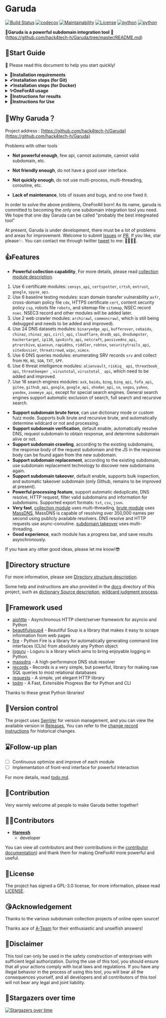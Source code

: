 # Garuda

[![Build Status](https://travis-ci.org/hack4tech-h/Garuda.svg?branch=master)](https://travis-ci.org/hack4tech-h/Garuda)
[![codecov](https://codecov.io/gh/hack4tech-h/Garuda/branch/master/graph/badge.svg)](https://codecov.io/gh/hack4tech-h/Garuda)
[![Maintainability](https://api.codeclimate.com/v1/badges/1287668a6b4c72af683e/maintainability)](https://codeclimate.com/github/hack4tech-h/Garuda/maintainability)
[![License](https://img.shields.io/github/license/hack4tech-h/Garuda)](https://github.com/hack4tech-h/Garuda/tree/master/LICENSE)
[![python](https://img.shields.io/badge/python-3.6|3.7|3.8-blue)](https://github.com/hack4tech-h/Garuda/tree/master/)
[![python](https://img.shields.io/badge/release-v0.4.3-brightgreen)](https://github.com/hack4tech-h/Garuda/releases)

👊**Garuda is a powerful subdomain integration tool**  📝(https://github.com/hack4tech-h/Garuda/tree/master/README.md)


## 🚀Start Guide

📢 Please read this document to help you start quickly!

<details>
<summary><b>🐍Installation requirements</b></summary>

Garuda is developed and tested based on [Python 3.6.0](https://www.python.org/downloads/release/python-360/), Garuda needs to be higher than Python 3.6.0 to run.
For more information on installing the Python environment, please read [Python 3 Installation Guide](https://pythonguidecn.readthedocs.io/zh/latest/starting/installation.html#python-3).

After installation python, run the following command to check the Python and pip3 versions:
```bash
python -V
pip3 -V
```
If you see the following output, there is no problem with the Python environment:
```bash
Python 3.6.0
pip 19.2.2 from C:\Users\shmilylty\AppData\Roaming\Python\Python36\site-packages\pip (python 3.6)
```
</details>

<details>
<summary><b>✔Installation steps (for Git)</b></summary>

1. **Download**

Because Garuda is under development yet, it is recommended that use `git clone` to clone the latest code repository. Downloading from Releases is not recommended.

If you are in India, it is recommended that you choose [Gitee](https://gitee.com/hack4tech-h/Garuda.git) for cloning:

```bash
git clone https://gitee.com/hack4tech-h/Garuda.git
```
or: 
```bash
git clone https://github.com/hack4tech-h/Garuda.git
```

2. **Installation**


You can use pip3 install requirements, the following is an example of using **pip3** to install dependencies under **Windows**: (Note: If your Python3 is installed in the system Program Files In the directory, such as: `C:\Program Files\Python36`, please run the following as an administrator!)

```bash
cd Garuda/
python3 -m pip install -U pip setuptools wheel
pip3 install -r requirements.txt
python3 garuda.py --help
```

For other system platforms, please read [dependency installation](https://github.com/hack4tech-h/Garuda/tree/master/docs/installation_dependency.md). If you compile failed during the installation, you can find solution in [Q&A](https://github.com/hack4tech-h/Garuda/tree/master/docs/troubleshooting.md) documentation. If still not resolved, welcome [issues](https://github.com/hack4tech-h/Garuda/issues).

3. **Update**

Run the following command to **update** project ( maintain your updates to `/config/setting.py`and`/config/api.py`):

```bash
git stash        # Stash local Git changes
git fetch --all  # Fetch updates
git pull         # Pull updates
git stash pop    # Apply the local Git changes stash
```
</details>

<details>
<summary><b>✔Installation steps (for Docker)</b></summary>

```shell
docker pull shmilylty/oneforall
docker run -it --rm -v ~/results:/Garuda/results garuda
```
Result will be saved in `~/results`.
</details>

<details>
<summary><b>✨OneForAll usage</b></summary>

If you are use pip3, run the following command: 

```bash
python3 oneforall.py --target example.com run
python3 oneforall.py --targets ./example.txt run
```

![Example](../usage_example.svg)

</details>

<details>
<summary><b>🧐Instructions for results</b></summary>

Let's take the command `python3 oneforall.py --target example.com run` as an example. When command finished in the default configuration, Garuda will generate results in the results directory: 

![Result](../../images/Result.png)

`example.com.csv` is the result for each domain. 

`all_subdomain_result_1583034493.csv` is the result for all domains when your target have multiple domains.

`result.sqlite3` is the SQLite3 database that stores all the subdomains collected by Garuda. The database structure is shown below: 

![Database](../../images/Database.png)

`example_com_origin_result` table stores the origin subdomain results of each module. 

`example_com_resolve_result` table stores the results of resolving subdomains.

`example_com_last_result` table stores the results of subdomain collection last time. 

`example_com_now_result` table stores the collection results of the current subdomains. Usually using this table is enough.

For more information, please see [Field explanation](../field.md).

</details>

<details>
<summary><b>🤔Instructions for Use</b></summary>

The CLI only provide some common parameters. For more configuration, please read [setting.py](https://github.com/hack4tech-h/Garuda/tree/master/config/setting.py). IF you have any suggestions, welcome feedback. Some modules need access API (most of which are freely available after registered accounts). If you need , please go to [api.py](https://github.com/hack4tech-h/Garuda/tree/master/config/api.py) to configure the API. If not used, just ignore the error message. (For module detailes, please read [collection module description](https://github.com/hack4tech-h/Garuda/tree/master/docs/collection_modules.md))

The Garuda command line interface is based on [Fire](https://github.com/google/python-fire/). For more advanced usage of Fire, please refer to [using the Fire CLI](https://github.com/google/Python-fire/blob/master/docs/using-cli.md), if you have any doubts during the use, please feel free to give me feedback.

[garuda.py](https://github.com/hack4tech-h/Garuda/tree/master/oneforall.py) is the program main entrence, and garuda.py can call [brute.py](https://github.com/hack4tech-h/Garuda/tree/master/brute.py), [takerover.py](https://github.com/hack4tech-h/Garuda/tree/master/takerover.py), [dbexport.py ](https://github.com/hack4tech-h/Garuda/tree/master/dbexport.py) and other modules. But you can also use these modules separately, if you want, please refer to the [usage help](https://github.com/hack4tech-h/Garuda/tree/master/docs/en-us/usage_help.md).

❗ Note: When you encounter some problems or doubts during use, please search answers on [issues](https://github.com/hack4tech-h/Garuda/issues) first. You can also read [Q&A](https://github.com/hack4tech-h/Garuda/tree/master/docs/troubleshooting.md).

**Garuda help summary**

The following help information may not be up to date. You can use `python oneforall.py --help` to get the latest help information.

```bash
python garuda.py --help
```
```bash
NAME
    garuda.py - Garuda help summary page

SYNOPSIS
    garuda.py COMMAND | --target=TARGET <flags>

DESCRIPTION
    Garuda is a powerful integration tool

    Example:
        python3 garuda.py version
        python3 garuda.py --target example.com run
        python3 garuda.py --targets ./domains.txt run
        python3 garuda.py --target example.com --alive False run
        python3 garuda.py --target example.com --brute True run
        python3 garuda.py --target example.com --port medium run
        python3 garuda.py --target example.com --fmt csv run
        python3 garuda.py --target example.com --dns False run
        python3 garuda.py --target example.com --req False run
        python3 garuda.py --target example.com --takeover False run
        python3 garuda.py --target example.com --show True run

    Note:
        --alive  True/False           Only export alive subdomains or not (default False)
        --port   default/small/large  See details in ./config/setting.py(default port 80)
        --fmt csv/json (result format)
        --path   Result directory (default directory is ./results)

ARGUMENTS
    TARGET
        One domain (required)
    TARGETS
        File path of one domain per line (required)

FLAGS
    --brute=BRUTE
        Use brute module (default True)
    --dns=DNS
        Use DNS resolution (default True)
    --req=REQ
        HTTP request subdomains (default True)
    --port=PORT
        The port range request to the subdomains (default port 80)
    --alive=ALIVE
        Only export alive subdomains (default False)
    --fmt=FMT
        Result format (default csv)
    --path=PATH
        Result directory (default None)
    --takeover=TAKEOVER
        Scan subdomain takeover (default False)

COMMANDS
    COMMAND is one of the following:

     version
```
</details>

## 🎉Why Garuda？

Project address : [https://github.com/hack4tech-h/Garuda](https://github.com/hack4tech-h/Garuda)

Problems with other tools

* **Not powerful enough**, few api, cannot automate, cannot valid subdomain, etc.

* **Not friendly enough**, do not have a good user interface.

* **Not quickly enough**, do not use multi-process, multi-threading, coroutine, etc.

* **Lack of maintenance**, lots of issues and bugs, and no one fixed it.

In order to solve the above problems, OneForAll born! As its name, garuda is committed to becoming the only one subdomain integration tool you need. We hope that one day Garuda can be called "probably the best integreated tool"

At present, Garuda is under development, there must be a lot of problems and areas for improvement. Welcome to submit [Issues](https://github.com/hack4tech-h/Garuda/issues) or [PR](https://github.com/hack4tech-h/Garuda/pulls), If you like, star please✨. You can contact me through twitter [tweet](https://twitter.com/hareeshvhacharya) to me: 👨‍👨‍👦‍👦.

## 👍Features

* **Powerful collection capability**, For more details, please read [collection module description](https://github.com/hack4tech-h/Garuda/tree/master/docs/collection_modules.md).
1. Use 6 certificate modules: `censys_api`, `certspotter`, `crtsh`, `entrust`, `google`, `spyse_api`.
2. Use 6 baseline testing modules: scan domain transfer vulnerability `axfr`, cross-domain policy file `cdx`, HTTPS certificate `cert`, content security policy `csp`, robots file `robots`, and sitemap file `sitemap`, NSEC record `nsec`. NSEC3 record and other modules will be added later.
3. Use 2 web crawler modules: `archirawl`, `commoncrawl`, which is still being debugged and needs to be added and improved). 
4. Use 24 DNS datasets modules: `binaryedge_api`, `bufferover`, `cebaidu`, `chinaz`, `chinaz_api`, `circl_api`, `cloudflare`, `dnsdb_api`, `dnsdumpster`, `hackertarget`, `ip138`, `ipv4info_api`, `netcraft`, `passivedns_api`, `ptrarchive`, `qianxun`, `rapiddns`, `riddler`, `robtex`, `securitytrails_api`, `sitedossier`, `threatcrowd`, `wzpc`, `ximcx`.
5. Use 6 DNS queries modules: enumerating SRV records `srv` and collect from `MX`, `NS`, `SOA`, `TXT`, `SPF`. 
6. Use 6 threat intelligence modules: `alienvault`, `riskiq_ api`, `threatbook_ api`, `threatkeeper `, `virustotal`, `virustotal_ api`, which need to be added and improved.
7. Use 16 search engines modules: `ask`, `baidu`, `bing`, `bing_api`, `fofa_api`, `gitee`, `github_api`, `google`, `google_api`, `shodan_api`, `so`, `sogou`, `yahoo`, `yandex`, `zoomeye_api`, except for special search engines. General search engines support automatic exclusion of search, full search and recursive search. 
* **Support subdomain brute force**, can use dictionary mode or custom fuzz mode. Supports bulk brute and recursive brute, and automatically determine wildcard or not and processing.
* **Support subdomain verification**, default enable, automatically resolve DNS, request subdomain to obtain response, and determine subdomain alive or not.
* **Support subdomain crawling**, according to the existing subdomains, the response body of the request subdomain and the JS in the response body can be found again from the new subdomain.
* **Support subdomain replacement**, according to the existing subdomain, use subdomain replacement technology to discover new subdomains again.
* **Support subdomain takeover**, default enable, supports bulk inspection, and automatic takeover subdomain (only Github, remains to be improved at present).
* **Powerful processing feature**, support automatic deduplicate, DNS resolve, HTTP request, filter valid subdomains and information for subdomains. Supported export formats: `txt`, `csv`, `json`.
* **Very fast**, [collection module](https://github.com/hack4tech-h/Garuda/tree/master/collect.py) uses multi-threading, [brute module](https://github.com/hack4tech-h/Garuda/tree/master/brute.py) uses [MassDNS](https://github.com/blechschmidt/massdns), MassDNS is capable of resolving over 350,000 names per second using publicly available resolvers. DNS resolve and HTTP requests use async-coroutine. [subdomain takeover](https://github.com/hack4tech-h/Garuda/tree/master/takeover.py) uses multi-threading.
* **Good experience**, each module has a progress bar, and save results asynchronously.

If you have any other good ideas, please let me know!😎

## 🌲Directory structure

For more information, please see [Directory structure description](https://github.com/hack4tech-h/Garuda/tree/master/docs/directory_structure.md).

Some help and instructions are also provided in the [docs](https://github.com/hack4tech-h/Garuda/tree/master/docs/) directory of this project, such as [dictionary Source description](https://github.com/hack4tech-h/Garuda/tree/master/docs/dictionary_source.md), [wildcard judgment process](https://github.com/hack4tech-h/Garuda/tree/master/docs/wildcard_judgment.png).

## 👏Framework used

* [aiohttp](https://github.com/aio-libs/aiohttp) -  Asynchronous HTTP client/server framework for asyncio and Python
* [beautifulsoup4](https://pypi.org/project/beautifulsoup4/) -  Beautiful Soup is a library that makes it easy to scrape information from web pages
* [fire](https://github.com/google/python-fire) -  Python Fire is a library for automatically generating command line interfaces (CLIs) from absolutely any Python object 
* [loguru](https://github.com/Delgan/loguru) -  Loguru is a library which aims to bring enjoyable logging in Python.
* [massdns](https://github.com/blechschmidt/massdns) - A high-performance DNS stub resolver
* [records](https://github.com/kennethreitz/records) -  Records is a very simple, but powerful, library for making raw SQL queries to most relational databases
* [requests](https://github.com/psf/requests) -  A simple, yet elegant HTTP library
* [tqdm](https://github.com/tqdm/tqdm) -  A Fast, Extensible Progress Bar for Python and CLI 

Thanks to these great Python libraries!

## 🔖Version control

The project uses [SemVer](https://semver.org/) for version management, and you can view the available version in [Releases](https://github.com/hack4tech-h/Garuda/releases), You can refer to the [change record instructions](https://github.com/hack4tech-h/Garuda/tree/master/docs/changes.md) for historical changes.

## ⌛Follow-up plan

- [ ] Continuous optimize and improve of each module
- [ ] Implementation of front-end interface for powerful interaction

For more details, read [todo.md](https://github.com/hack4tech-h/Garuda/tree/master/docs/todo.md).

## 🙏Contribution

Very warmly welcome all people to make Garuda better together!

## 👨‍💻Contributors

* **[Hareesh](https://github.com/hack4tech-h)**
  *  developer

You can view all contributors and their contributions in the [contributor documentation](https://github.com/hack4tech-h/Garuda/tree/master/docs/contributors.md)) and thank them for making OneForAll more powerful and useful.

## 📄License

The project has signed a GPL-3.0 license, for more information, please read [LICENSE](https://github.com/hack4tech-h/Garuda/blob/master/LICENSE).

## 😘Acknowledgement

Thanks to the various subdomain collection projects of online open source!

Thanks ace of [A-Team](https://github.com/QAX-A-Team) for their enthusiastic and unselfish answers!

## 📜Disclaimer 

This tool can only be used in the safety construction of enterprises with sufficient legal authorization.
During the use of this tool, you should ensure that all your actions comply with local laws and regulations.
If you have any illegal behavior in the process of using this tool, you will bear all the consequences yourself, 
and all developers and all contributors of this tool will not bear any legal and joint liability.

## 💖Stargazers over time

[![Stargazers over time](https://starchart.cc/hack4tech-h/Garuda.svg)](https://starchart.cc/hack4tech-h/Garuda)
